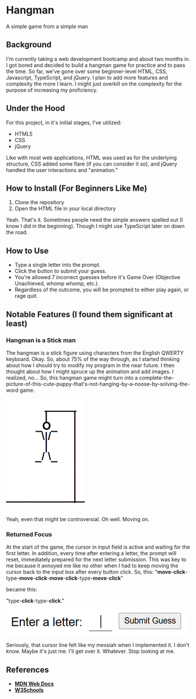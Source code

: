 # Hangman

A simple game from a simple man

## Background

I'm currently taking a web development bootcamp and about two months in. I got bored and decided to build a hangman game for practice and to pass the time. So far, we've gone over some beginner-level HTML, CSS, Javascript, TypeScript, and jQuery. I plan to add more features and complexity the more I learn. I might just overkill on the complexity for the purpose of increasing my proficiency.

## Under the Hood

For this project, in it's initial stages, I've utilized:

- HTML5
- CSS
- jQuery

Like with most web applications, HTML was used as for the underlying structure, CSS added some flare (if you can consider it so), and jQuery handled the user interactions and "animation."

## How to Install (For Beginners Like Me)

1. Clone the repository
2. Open the HTML file in your local directory

Yeah. That's it. Sometimes people need the simple answers spelled out (I know I did in the beginning). Though I might use TypeScript later on down the road.

## How to Use

- Type a single letter into the prompt.
- Click the button to submit your guess.
- You're allowed 7 incorrect guesses before it's Game Over (Objective Unachieved, whomp whomp, etc.).
- Regardless of the outcome, you will be prompted to either play again, or rage quit.

## Notable Features (I found them significant at least)

### Hangman is a Stick man

The hangman is a stick figure using characters from the English QWERTY keyboard. Okay. So, about 75% of the way through, as I started thinking about how I should try to modify my program in the near future. I then thought about how I might spruce up the animation and add images. I realized, no... So, this hangman game might turn into a complete-the-picture-of-this-cute-puppy-that's-not-hanging-by-a-noose-by-solving-the-word game.

<p align="left">
  <img src="hangman-stick.png" alt="hangman figure">
</p>

Yeah, even that might be controversial. Oh well. Moving on.

### Returned Focus

At the start of the game, the cursor in input field is active and waiting for the first letter. In addition, every time after entering a letter, the prompt will reset, immediately prepared for the next letter submission. This was key to me because it annoyed me like no other when I had to keep moving the cursor back to the input box after every button click. So, this:
"**move**-**click**-type-**move**-**click**-**move**-**click**-type-**move**-**click**" 

became this:

"type-**click**-type-**click**."

<p align="left">
  <img src="hangman-prompt.png" alt="hangman prompt">
</p>

Seriously, that cursor line felt like my messiah when I implemented it. I don't know. Maybe it's just me. I'll get over it. Whatever. Stop looking at me.

## References

- [**MDN Web Docs**](https://developer.mozilla.org/en-US/)
- [**W3Schools**](https://www.w3schools.com/)

